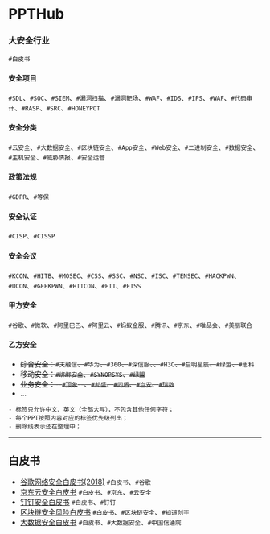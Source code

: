 # PPTHub

### 大安全行业
`#白皮书`

#### 安全项目
`#SDL`、`#SOC`、`#SIEM`、`#漏洞扫描`、`#漏洞靶场`、`#WAF`、`#IDS`、`#IPS`、`#WAF`、`#代码审计`、`#RASP`、`#SRC`、`#HONEYPOT`

#### 安全分类
`#云安全`、`#大数据安全`、`#区块链安全`、`#App安全`、`#Web安全`、`#二进制安全`、`#数据安全`、`#主机安全`、`#威胁情报`、`#安全运营`

#### 政策法规
`#GDPR`、`#等保`

#### 安全认证
`#CISP`、`#CISSP`

#### 安全会议
`#KCON`、`#HITB`、`#MOSEC`、`#CSS`、`#SSC`、`#NSC`、`#ISC`、`#TENSEC`、`#HACKPWN`、`#UCON`、`#GEEKPWN`、`#HITCON`、`#FIT`、`#EISS`

#### 甲方安全
`#谷歌`、`#微软`、`#阿里巴巴`、`#阿里云`、`#蚂蚁金服`、`#腾讯`、`#京东`、`#唯品会`、`#美丽联合`

#### 乙方安全
- ~~综合安全：`#天融信`、`#华为`、`#360`、`#深信服`、、`#H3C`、`#启明星辰`、`#绿盟`、`#思科`~~
- ~~移动安全：`#绑绑安全`、`#SYNOPSYS`、`#绿盟`~~
- ~~业务安全：--`#顶象`--、`#邦盛`、`#同盾`、`#岂安`、`#瑞数`~~
- ...

```
- 标签只允许中文、英文（全部大写），不包含其他任何字符；
- 每个PPT按照内容对应的标签优先级列出；
- 删除线表示还在整理中；
```
----
## 白皮书
- [谷歌网络安全白皮书(2018)](security/2018谷歌网络安全白皮书.pdf) `#白皮书`、`#谷歌`
- [京东云安全白皮书](security/京东云安全白皮书.pdf) `#白皮书`、`#京东`、`#云安全`
- [钉钉安全白皮书](security/钉钉安全白皮书v2.0.pdf) `#白皮书`、`#钉钉`
- [区块链安全风险白皮书](security/知道创宇区块链安全风险白皮书.pdf) `#白皮书`、`#区块链安全`、`#知道创宇`
- [大数据安全白皮书](security/大数据安全白皮书.pdf) `#白皮书`、`#大数据安全`、`#中国信通院`
